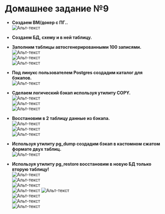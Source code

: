 
# Домашнее задание №9


* **Создаем ВМ/докер c ПГ..**  
![Альт-текст](Images/HW9/01.png)  

* **Создаем БД, схему и в ней таблицу.**  
* **Заполним таблицы автосгенерированными 100 записями.**  
![Альт-текст](Images/HW9/02.png)  
![Альт-текст](Images/HW9/03.png)  
![Альт-текст](Images/HW9/03_05.png)  

* **Под линукс пользователем Postgres создадим каталог для бэкапов.**  
![Альт-текст](Images/HW9/04.png)  

* **Сделаем логический бэкап используя утилиту COPY.**  
![Альт-текст](Images/HW9/05.png)  
![Альт-текст](Images/HW9/06.png)  
![Альт-текст](Images/HW9/06_05.png)  

* **Восстановим в 2 таблицу данные из бэкапа.**  
![Альт-текст](Images/HW9/07.png)  
![Альт-текст](Images/HW9/08.png)  
![Альт-текст](Images/HW9/09.png)  

* **Используя утилиту pg_dump создадим бэкап в кастомном сжатом формате двух таблиц.**  
![Альт-текст](Images/HW9/10.png)  

* **Используя утилиту pg_restore восстановим в новую БД только вторую таблицу!**  
![Альт-текст](Images/HW9/11.png)  
![Альт-текст](Images/HW9/12.png)  
![Альт-текст](Images/HW9/13.png)  
![Альт-текст](Images/HW9/14.png)
![Альт-текст](Images/HW9/14_05.png)  
![Альт-текст](Images/HW9/08.png)  
![Альт-текст](Images/HW9/09.png)  
![Альт-текст](Images/HW9/17.png)  
